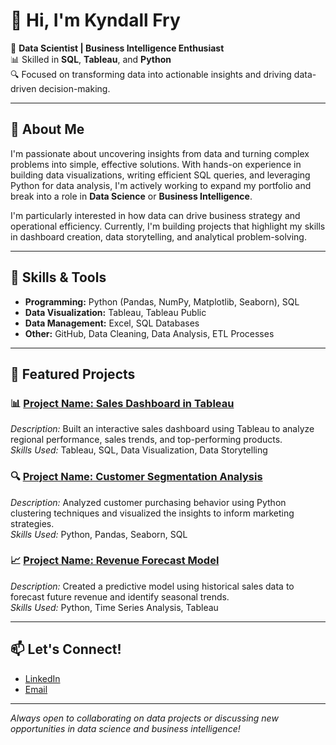 # 👋 Hi, I'm Kyndall Fry

🎯 **Data Scientist | Business Intelligence Enthusiast**  
📊 Skilled in **SQL**, **Tableau**, and **Python**  
🔍 Focused on transforming data into actionable insights and driving data-driven decision-making.

---

## 🔗 About Me

I'm passionate about uncovering insights from data and turning complex problems into simple, effective solutions. With hands-on experience in building data visualizations, writing efficient SQL queries, and leveraging Python for data analysis, I'm actively working to expand my portfolio and break into a role in **Data Science** or **Business Intelligence**.

I'm particularly interested in how data can drive business strategy and operational efficiency. Currently, I'm building projects that highlight my skills in dashboard creation, data storytelling, and analytical problem-solving.

---

## 🚀 Skills & Tools
- **Programming:** Python (Pandas, NumPy, Matplotlib, Seaborn), SQL
- **Data Visualization:** Tableau, Tableau Public
- **Data Management:** Excel, SQL Databases
- **Other:** GitHub, Data Cleaning, Data Analysis, ETL Processes

---

## 📂 Featured Projects

### 📊 [Project Name: Sales Dashboard in Tableau](#)
*Description:* Built an interactive sales dashboard using Tableau to analyze regional performance, sales trends, and top-performing products.  
*Skills Used:* Tableau, SQL, Data Visualization, Data Storytelling

### 🔍 [Project Name: Customer Segmentation Analysis](#)
*Description:* Analyzed customer purchasing behavior using Python clustering techniques and visualized the insights to inform marketing strategies.  
*Skills Used:* Python, Pandas, Seaborn, SQL

### 📈 [Project Name: Revenue Forecast Model](#)
*Description:* Created a predictive model using historical sales data to forecast future revenue and identify seasonal trends.  
*Skills Used:* Python, Time Series Analysis, Tableau

---

## 📫 Let's Connect!
- [LinkedIn](https://www.linkedin.com/in/kyndall-fry-ba723b21a/) 
- [Email](kyndallfry@gmail.com)

---

*Always open to collaborating on data projects or discussing new opportunities in data science and business intelligence!*

<!---
Kyndall-fry/Kyndall-fry is a ✨ special ✨ repository because its `README.md` (this file) appears on your GitHub profile.
You can click the Preview link to take a look at your changes.
--->
